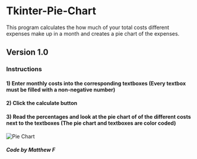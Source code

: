 # Tkinter-Pie-Chart
This program calculates the how much of your total costs different expenses make up in a month and creates a pie chart of the expenses.
## Version 1.0
### Instructions
#### 1) Enter monthly costs into the corresponding textboxes (Every textbox must be filled with a non-negative number)
#### 2) Click the calculate button
#### 3) Read the percentages and look at the pie chart of of the different costs next to the textboxes (The pie chart and textboxes are color coded)

![Pie Chart](https://github.com/Muffinney/Tkinter-Pie-Chart/assets/146220698/4306a460-0e1f-41b6-a45b-f600d5c89435)

##### Code by Matthew F
